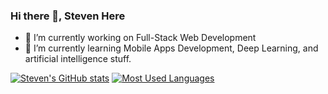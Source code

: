 ### Hi there 👋, Steven Here

- 🔭 I’m currently working on Full-Stack Web Development
- 🌱 I’m currently learning Mobile Apps Development, Deep Learning, and artificial intelligence stuff.

[![Steven's GitHub stats](https://steven-github-readme-stats.vercel.app/api?username=stevenwj12&show_icons=true&theme=transparent)](https://github.com/stevenwj12//github-readme-stats)
[![Most Used Languages](https://steven-github-readme-stats.vercel.app/api/top-langs/?username=stevenwj12&layout=compact&show_icons=true&theme=transparent)](https://github.com/stevenwj12/github-readme-stats)

<!--
**stevenwj12/stevenwj12** is a ✨ _special_ ✨ repository because its `README.md` (this file) appears on your GitHub profile.

Here are some ideas to get you started:

- 🔭 I’m currently working on ...
- 🌱 I’m currently learning ...
- 👯 I’m looking to collaborate on ...
- 🤔 I’m looking for help with ...
- 💬 Ask me about ...
- 📫 How to reach me: ...
- 😄 Pronouns: ...
- ⚡ Fun fact: ...
-->
